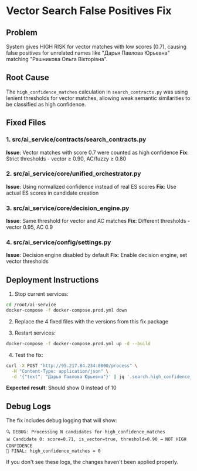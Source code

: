 # Vector Search False Positives Fix

## Problem
System gives HIGH RISK for vector matches with low scores (0.7), causing false positives for unrelated names like "Дарья Павлова Юрьевна" matching "Рашникова Ольга Вікторівна".

## Root Cause
The `high_confidence_matches` calculation in `search_contracts.py` was using lenient thresholds for vector matches, allowing weak semantic similarities to be classified as high confidence.

## Fixed Files

### 1. src/ai_service/contracts/search_contracts.py
**Issue**: Vector matches with score 0.7 were counted as high confidence
**Fix**: Strict thresholds - vector ≥ 0.90, AC/fuzzy ≥ 0.80

### 2. src/ai_service/core/unified_orchestrator.py
**Issue**: Using normalized confidence instead of real ES scores
**Fix**: Use actual ES scores in candidate creation

### 3. src/ai_service/core/decision_engine.py
**Issue**: Same threshold for vector and AC matches
**Fix**: Different thresholds - vector 0.95, AC 0.9

### 4. src/ai_service/config/settings.py
**Issue**: Decision engine disabled by default
**Fix**: Enable decision engine, set vector thresholds

## Deployment Instructions

1. Stop current services:
```bash
cd /root/ai-service
docker-compose -f docker-compose.prod.yml down
```

2. Replace the 4 fixed files with the versions from this fix package

3. Restart services:
```bash
docker-compose -f docker-compose.prod.yml up -d --build
```

4. Test the fix:
```bash
curl -X POST "http://95.217.84.234:8000/process" \
  -H "Content-Type: application/json" \
  -d '{"text": "Дарья Павлова Юрьевна"}' | jq '.search.high_confidence_matches'
```

**Expected result**: Should show 0 instead of 10

## Debug Logs
The fix includes debug logging that will show:
```
🔍 DEBUG: Processing N candidates for high_confidence_matches
📊 Candidate 0: score=0.71, is_vector=true, threshold=0.90 → NOT HIGH CONFIDENCE
🎯 FINAL: high_confidence_matches = 0
```

If you don't see these logs, the changes haven't been applied properly.